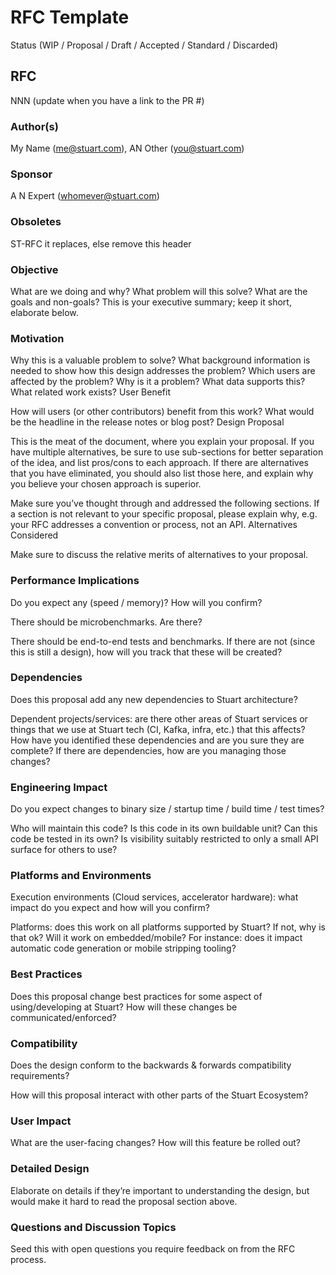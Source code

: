 # RFC Template

Status (WIP / Proposal / Draft / Accepted / Standard / Discarded)

## RFC

NNN (update when you have a link to the PR #)

### Author(s)
My Name (me@stuart.com), AN Other (you@stuart.com)

### Sponsor
A N Expert (whomever@stuart.com)

### Obsoletes
ST-RFC it replaces, else remove this header

### Objective
What are we doing and why? What problem will this solve? What are the goals and non-goals? This is your executive summary; keep it short, elaborate below.

### Motivation

Why this is a valuable problem to solve? What background information is needed to show how this design addresses the problem? Which users are affected by the problem? Why is it a problem? What data supports this? What related work exists?
User Benefit

How will users (or other contributors) benefit from this work? What would be the headline in the release notes or blog post?
Design Proposal

This is the meat of the document, where you explain your proposal. If you have multiple alternatives, be sure to use sub-sections for better separation of the idea, and list pros/cons to each approach. If there are alternatives that you have eliminated, you should also list those here, and explain why you believe your chosen approach is superior.

Make sure you’ve thought through and addressed the following sections. If a section is not relevant to your specific proposal, please explain why, e.g. your RFC addresses a convention or process, not an API.
Alternatives Considered

Make sure to discuss the relative merits of alternatives to your proposal.

### Performance Implications

Do you expect any (speed / memory)? How will you confirm?

There should be microbenchmarks. Are there?

There should be end-to-end tests and benchmarks. If there are not (since this is still a design), how will you track that these will be created?

### Dependencies

Does this proposal add any new dependencies to Stuart architecture?

Dependent projects/services: are there other areas of Stuart services or things that we use at Stuart tech (CI, Kafka, infra, etc.) that this affects? How have you identified these dependencies and are you sure they are complete? If there are dependencies, how are you managing those changes?

### Engineering Impact

Do you expect changes to binary size / startup time / build time / test times?

Who will maintain this code? Is this code in its own buildable unit? Can this code be tested in its own? Is visibility suitably restricted to only a small API surface for others to use?

### Platforms and Environments

Execution environments (Cloud services, accelerator hardware): what impact do you expect and how will you confirm?

Platforms: does this work on all platforms supported by Stuart? If not, why is that ok? Will it work on embedded/mobile? For instance: does it impact automatic code generation or mobile stripping tooling?

### Best Practices

Does this proposal change best practices for some aspect of using/developing at Stuart? How will these changes be communicated/enforced?

### Compatibility

Does the design conform to the backwards & forwards compatibility requirements?

How will this proposal interact with other parts of the Stuart Ecosystem?

### User Impact

What are the user-facing changes? How will this feature be rolled out?

### Detailed Design

Elaborate on details if they’re important to understanding the design, but would make it hard to read the proposal section above.

### Questions and Discussion Topics

Seed this with open questions you require feedback on from the RFC process.


